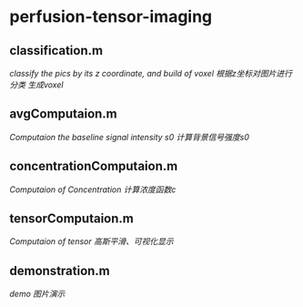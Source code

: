 # perfusion-tensor-imaging

## classification.m
*classify the pics by its z coordinate, and build of voxel*
*根据z坐标对图片进行分类 生成voxel*


## avgComputaion.m
*Computaion the baseline signal intensity s0*
*计算背景信号强度s0*


## concentrationComputaion.m
*Computaion of Concentration*
*计算浓度函数c*


## tensorComputaion.m
*Computaion of tensor*
*高斯平滑、可视化显示*


## demonstration.m
*demo*
*图片演示*